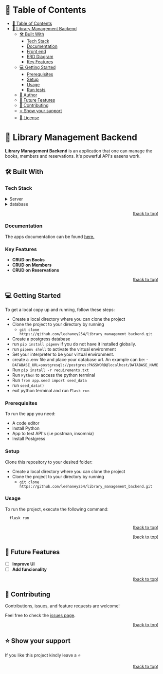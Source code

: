 <!-- TABLE OF CONTENTS -->

# 📗 Table of Contents

- [📗 Table of Contents](#-table-of-contents)
- [📖 Library Management Backend ](#-library-management-backend-)
  - [🛠 Built With ](#-built-with-)
    - [Tech Stack ](#tech-stack-)
    - [Documentation ](#documentation-)
    - [Front end ](#front-end-)
    - [ERD Diagram ](#erd-diagram-)
    - [Key Features ](#key-features-)
  - [💻 Getting Started ](#-getting-started-)
    - [Prerequisites](#prerequisites)
    - [Setup](#setup)
    - [Usage](#usage)
    - [Run tests](#run-tests)
  - [👥 Author ](#-author-)
  - [🔭 Future Features ](#-future-features-)
  - [🤝 Contributing ](#-contributing-)
  - [⭐️ Show your support ](#️-show-your-support-)
  - [📝 License ](#-license-)

<!-- PROJECT DESCRIPTION -->

# 📖 Library Management Backend <a name="about-project"></a>

**Library Management Backend** is an application that one can manage the books, members and reservations. It's powerful API's easens work.

## 🛠 Built With <a name="built-with"></a>

### Tech Stack <a name="tech-stack"></a>

<details>
<summary>Server</summary>
  <ul>
    <li><a href="https://www.python.org/">Python</a></li>
    <li><a href="https://flask.palletsprojects.com/en/2.3.x/">Flask</a></li>
  </ul>
</details>
<details>
<summary>database</summary>
  <ul>
    <li><a href="https://www.postgresql.org/">Postgresql</a></li>
  </ul>
</details>

<p align="right">(<a href="#readme-top">back to top</a>)</p>

### Documentation <a name="Documentation"></a>

The apps documentation can be found [here.](https://documenter.getpostman.com/view/21501737/2s93zFXeQT)

<!-- Features -->

### Key Features <a name="key-features"></a>

- **CRUD on Books**
- **CRUD on Members**
- **CRUD on Reservations**

<p align="right">(<a href="#readme-top">back to top</a>)</p>

<!-- GETTING STARTED -->

## 💻 Getting Started <a name="getting-started"></a>

To get a local copy up and running, follow these steps:

- Create a local directory where you can clone the project
- Clone the project to your directory by running
  - `git clone https://github.com/leehaney254/library_management_backend.git`
- Create a postgress database
- run `pip install pipenv` if you do not have it installed globally.
- run `pipenv shell` to activate the virtual environment
- Set your interpreter to be your virtual environment.
- create a .env file and place your database url. An example can be:
  -`DATABASE_URL=postgresql://postgres:PASSWORD@localhost/DATABASE_NAME`
- Run `pip install -r requirements.txt`
- Run `Python` to access the python terminal
- Run `from app.seed import seed_data`
- run `seed_data()`
- exit python terminal and run `Flask run`

### Prerequisites

To run the app you need:

- A code editor
- Install Python
- App to test API's (i.e postman, insomnia)
- Install Postgress

### Setup

Clone this repository to your desired folder:

- Create a local directory where you can clone the project
- Clone the project to your directory by running
  - `git clone https://github.com/leehaney254/library_management_backend.git`

### Usage

To run the project, execute the following command:

```sh
  flask run
```

<p align="right">(<a href="#readme-top">back to top</a>)</p>

<p align="right">(<a href="#readme-top">back to top</a>)</p>

<!-- FUTURE FEATURES -->

## 🔭 Future Features <a name="future-features"></a>

- [ ] **Improve UI**
- [ ] **Add funcionality**

<p align="right">(<a href="#readme-top">back to top</a>)</p>

<!-- CONTRIBUTING -->

## 🤝 Contributing <a name="contributing"></a>

Contributions, issues, and feature requests are welcome!

Feel free to check the [issues page](../../issues/).

<p align="right">(<a href="#readme-top">back to top</a>)</p>

<!-- SUPPORT -->

## ⭐️ Show your support <a name="support"></a>

If you like this project kindly leave a ⭐

<p align="right">(<a href="#readme-top">back to top</a>)</p>
